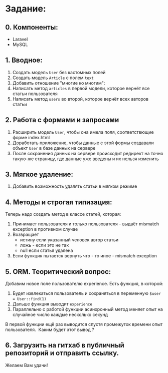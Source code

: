# Задание: 

## 0. Компоненты:
* Laravel
* MySQL

## 1. Вводное:

1. Создать модель `User` без кастомных полей  
2. Создать модель `Article` с полем `text`  
3. Добавить отношение "многие ко многим":  
4. Написать метод `articles` в первой модели, которое вернёт все статьи пользователя  
5. Написать метод `users` во второй, которое вернёт всех авторов статьи 

## 2. Работа с формами и запросами

1. Расширить модель `User`, чтобы она имела поля, соответствющие форме index.html
2. Доработать приложение, чтобы данные с этой формы создавали объект `User` в базе данных на сервере
3. После сохранения данных на сервере происходит редирект на точно такую-же страницу, где данные уже введены и их нельзя изменить

## 3. Мягкое удаление:

1. Добавить возможность удалять статьи в мягком режиме 

## 4. Методы и строгая типизация:

Теперь надо создать метод в классе статей, которая:

1. Принимает пользователя и только пользователя - выдаёт mismatch exception в противном случае
2. Возвращает  
    - истину если указанный человек автор статьи  
    - ложь - если это не так  
    - null если статья удалена  
3. Если функция пытается вернуть что - то иное - mismatch exception

## 5. ORM. Теоритический вопрос:
Добавим новое поле пользователю experience. Есть функция, в которой: 
1. Будет извлекаться пользователь и сохраняться в переменную `$user = User::find(1)`  
2. Дальше функция выводит `experience`
3. Параллельно с работой функции асинхронный метод меняет опыт на случайное число каждые несколько секунд  

В первой функции ещё раз выводится спустя промежуток времени опыт пользователя.  Каким будет этот вывод ?  
    
## 6. Загрузить на гитхаб в публичный репозиторий и отправить ссылку.

Желаем Вам удачи!
